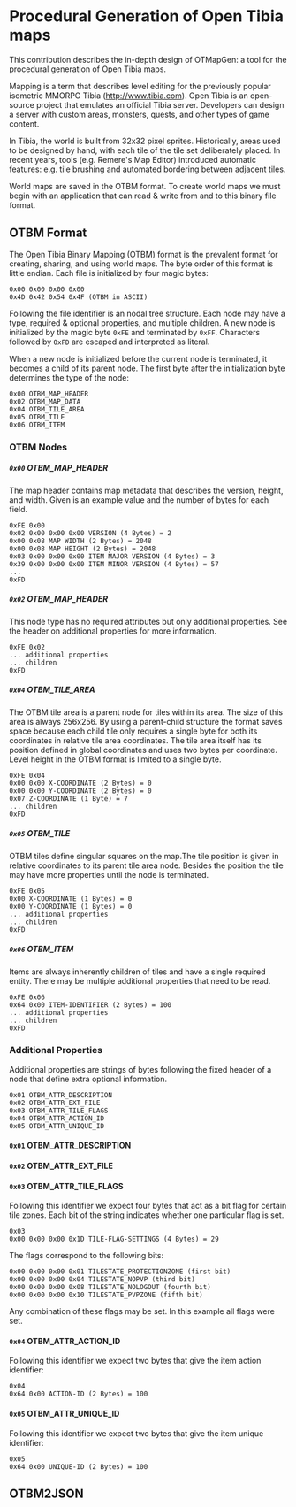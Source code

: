 # Procedural Generation of Open Tibia maps

This contribution describes the in-depth design of OTMapGen: a tool for the procedural generation of Open Tibia maps.

Mapping is a term that describes level editing for the previously popular isometric MMORPG Tibia (http://www.tibia.com). Open Tibia is an open-source project that emulates an official Tibia server. Developers can design a server with custom areas, monsters, quests, and other types of game content.

In Tibia, the world is built from 32x32 pixel sprites. Historically, areas used to be designed by hand, with each tile of the tile set deliberately placed. In recent years, tools (e.g. Remere's Map Editor) introduced automatic features: e.g. tile brushing and automated bordering between adjacent tiles.

World maps are saved in the OTBM format. To create world maps we must begin with an application that can read & write from and to this binary file format.

## OTBM Format

The Open Tibia Binary Mapping (OTBM) format is the prevalent format for creating, sharing, and using world maps. The byte order of this format is little endian. Each file is initialized by four magic bytes:

    0x00 0x00 0x00 0x00
    0x4D 0x42 0x54 0x4F (OTBM in ASCII)

Following the file identifier is an nodal tree structure. Each node may have a type, required & optional properties, and multiple children. A new node is initialized by the magic byte `0xFE` and terminated by `0xFF`. Characters followed by `0xFD` are escaped and interpreted as literal.

When a new node is initialized before the current node is terminated, it becomes a child of its parent node. The first byte after the initialization byte determines the type of the node:

    0x00 OTBM_MAP_HEADER
    0x02 OTBM_MAP_DATA
    0x04 OTBM_TILE_AREA
    0x05 OTBM_TILE
    0x06 OTBM_ITEM
    
### OTBM Nodes
##### `0x00` OTBM_MAP_HEADER
The map header contains map metadata that describes the version, height, and width. Given is an example value and the number of bytes for each field.

    0xFE 0x00
    0x02 0x00 0x00 0x00 VERSION (4 Bytes) = 2
    0x00 0x08 MAP WIDTH (2 Bytes) = 2048
    0x00 0x08 MAP HEIGHT (2 Bytes) = 2048
    0x03 0x00 0x00 0x00 ITEM MAJOR VERSION (4 Bytes) = 3
    0x39 0x00 0x00 0x00 ITEM MINOR VERSION (4 Bytes) = 57
    ...
    0xFD
 
##### `0x02` OTBM_MAP_HEADER
This node type has no required attributes but only additional properties. See the header on additional properties for more information.

    0xFE 0x02
    ... additional properties
    ... children
    0xFD
    
##### `0x04` OTBM_TILE_AREA
The OTBM tile area is a parent node for tiles within its area. The size of this area is always 256x256. By using a parent-child structure the format saves space because each child tile only requires a single byte for both its coordinates in relative tile area coordinates. The tile area itself has its position defined in global coordinates and uses two bytes per coordinate. Level height in the OTBM format is limited to a single byte.

    0xFE 0x04
    0x00 0x00 X-COORDINATE (2 Bytes) = 0
    0x00 0x00 Y-COORDINATE (2 Bytes) = 0
    0x07 Z-COORDINATE (1 Byte) = 7
    ... children
    0xFD

##### `0x05` OTBM_TILE
OTBM tiles define singular squares on the map.The tile position is given in relative coordinates to its parent tile area node. Besides the position the tile may have more properties until the node is terminated.

    0xFE 0x05
    0x00 X-COORDINATE (1 Bytes) = 0
    0x00 Y-COORDINATE (1 Bytes) = 0
    ... additional properties
    ... children
    0xFD

##### `0x06` OTBM_ITEM
Items are always inherently children of tiles and have a single required entity. There may be multiple additional properties that need to be read.

    0xFE 0x06
    0x64 0x00 ITEM-IDENTIFIER (2 Bytes) = 100
    ... additional properties
    ... children
    0xFD

### Additional Properties
Additional properties are strings of bytes following the fixed header of a node that define extra optional information.

    0x01 OTBM_ATTR_DESCRIPTION
    0x02 OTBM_ATTR_EXT_FILE
    0x03 OTBM_ATTR_TILE_FLAGS
    0x04 OTBM_ATTR_ACTION_ID
    0x05 OTBM_ATTR_UNIQUE_ID

#### `0x01` OTBM_ATTR_DESCRIPTION
#### `0x02` OTBM_ATTR_EXT_FILE
#### `0x03` OTBM_ATTR_TILE_FLAGS
Following this identifier we expect four bytes that act as a bit flag for certain tile zones. Each bit of the string indicates whether one particular flag is set.

    0x03
    0x00 0x00 0x00 0x1D TILE-FLAG-SETTINGS (4 Bytes) = 29
 
The flags correspond to the following bits:
    
    0x00 0x00 0x00 0x01 TILESTATE_PROTECTIONZONE (first bit)
    0x00 0x00 0x00 0x04 TILESTATE_NOPVP (third bit)
    0x00 0x00 0x00 0x08 TILESTATE_NOLOGOUT (fourth bit)
    0x00 0x00 0x00 0x10 TILESTATE_PVPZONE (fifth bit)

Any combination of these flags may be set. In this example all flags were set.
    
#### `0x04` OTBM_ATTR_ACTION_ID
Following this identifier we expect two bytes that give the item action identifier:

    0x04
    0x64 0x00 ACTION-ID (2 Bytes) = 100

#### `0x05` OTBM_ATTR_UNIQUE_ID
Following this identifier we expect two bytes that give the item unique identifier:

    0x05
    0x64 0x00 UNIQUE-ID (2 Bytes) = 100
    
## OTBM2JSON
